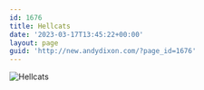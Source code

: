```yaml
---
id: 1676
title: Hellcats
date: '2023-03-17T13:45:22+00:00'
layout: page
guid: 'http://new.andydixon.com/?page_id=1676'
---
```


![Hellcats](https://i0.wp.com/assets.g8x2.ldn.idrivee2-23.com/posters/Hellcats%2001.jpg?w=1200&ssl=1 "Hellcats")